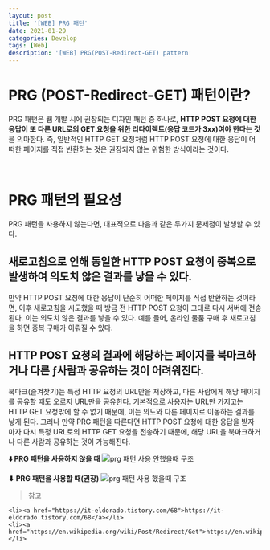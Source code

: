 ```yaml
---
layout: post
title: '[WEB] PRG 패턴'
date: 2021-01-29
categories: Develop
tags: [Web]
description: '[WEB] PRG(POST-Redirect-GET) pattern'
---
```


# PRG (POST-Redirect-GET) 패턴이란?

PRG 패턴은 웹 개발 시에 권장되는 디자인 패턴 중 하나로, **HTTP POST 요청에 대한 응답이 또 다른 URL로의 GET 요청을 위한 리다이렉트(응답 코드가 3xx)여야 한다는 것**을 의마한다. 즉, 일반적인 HTTP GET 요청처럼 HTTP POST 요청에 대한 응답이 어떠한 페이지를 직접 반환하는 것은 권장되지 않는 위험한 방식이라는 것이다.

<br>

# PRG 패턴의 필요성

PRG 패턴을 사용하지 않는다면, 대표적으로 다음과 같은 두가지 문제점이 발생할 수 있다.

## 새로고침으로 인해 동일한 HTTP POST 요청이 중복으로 발생하여 의도치 않은 결과를 낳을 수 있다.

만약 HTTP POST 요청에 대한 응답이 단순히 어떠한 페이지를 직접 반환하는 것이라면, 이후 새로고침을 시도했을 때 방금 전 HTTP POST 요청이 그대로 다시 서버에 전송된다. 이는 의도치 않은 결과를 낳을 수 있다.
예를 들어, 온라인 물품 구매 후 새로고침을 하면 중복 구매가 이뤄질 수 있다.

## HTTP POST 요청의 결과에 해당하는 페이지를 북마크하거나 다른 ƒ사람과 공유하는 것이 어려워진다.

북마크(즐겨찾기)는 특정 HTTP 요청의 URL만을 저장하고, 다른 사람에게 해당 페이지를 공유할 때도 오로지 URL만을 공유한다. 
기본적으로 사용자는 URL만 가지고는 HTTP GET 요청밖에 할 수 없기 때문에, 이는 의도와 다른 페이지로 이동하는 결과를 낳게 된다. 그러나 만약 PRG 패턴을 따른다면 HTTP POST 요청에 대한 응답을 받자 마자 다시 특정 URL로의 HTTP GET 요청을 전송하기 때문에, 해당 URL을 북마크하거나 다른 사람과 공유하는 것이 가능해진다.

**⬇️ PRG 패턴을 사용하지 않을 때**
![prg 패턴 사용 안했을때 구조](https://upload.wikimedia.org/wikipedia/commons/f/f3/PostRedirectGet_DoubleSubmitProblem.png)

**⬇ PRG 패턴을 사용할 때(권장)**
![prg 패턴 사용 했을때 구조](https://upload.wikimedia.org/wikipedia/commons/3/3c/PostRedirectGet_DoubleSubmitSolution.png)

> 참고 
> <ul>
    <li><a href="https://it-eldorado.tistory.com/68">https://it-eldorado.tistory.com/68</a></li>
    <li><a href="https://en.wikipedia.org/wiki/Post/Redirect/Get">https://en.wikipedia.org/wiki/Post/Redirect/Get</a></li>
> </ul>